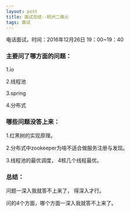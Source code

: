```yaml
---
layout: post
title: 面试总结--杭州二维火
tags: 面试
---
```


电话面试，时间：2016年12月26日 19：00~19：40

### 主要问了哪方面的问题：
1.io

2.线程池

3.spring

4.分布式

### 哪些问题没答上来：

1.红黑树的实现原理。

2.分布式中zookeeper为啥不适合做服务注册与发现。

3.线程池的最优调度， 4核几个线程最优。

### 总结：
问题一深入我就答不上来了， 得深入才行。
 
问的4个方面，哪个方面一深入我就答不上来了。



